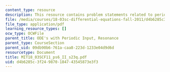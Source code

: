 ```yaml
---
content_type: resource
description: This resource contains problem statements related to periodic input.
file: /media/courses/18-03sc-differential-equations-fall-2011/d4b6285c3f249870184743545873e3f3_MIT18_03SCF11_ps6_II_s23q.pdf
file_type: application/pdf
learning_resource_types: []
ocw_type: OCWFile
parent_title: ODE's with Periodic Input, Resonance
parent_type: CourseSection
parent_uid: 09db90b6-761a-caa8-223d-1233e04d9d6d
resourcetype: Document
title: MIT18_03SCF11_ps6_II_s23q.pdf
uid: d4b6285c-3f24-9870-1847-43545873e3f3
---
```

